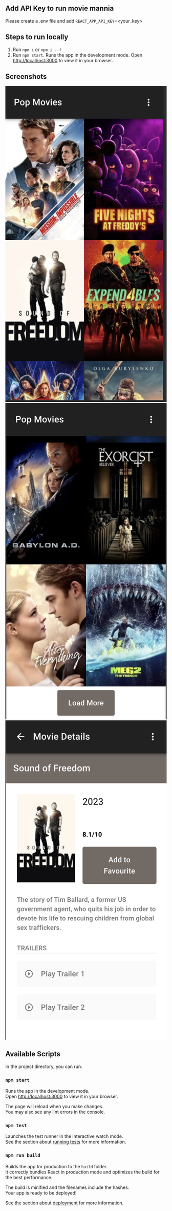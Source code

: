## Add API Key to run movie mannia

Please create a .env file and add `REACT_APP_API_KEY`=<your_key>

## Steps to run locally

1. Run `npm i` or `npm i --f`
2. Run `npm start`. Runs the app in the development mode. Open [http://localhost:3000](http://localhost:3000) to view it in your browser.

## Screenshots

![alt text](https://github.com/jaskeeratbhatia/movie-mania/blob/main/screenshots/sc1.png?raw=true)
![alt text](https://github.com/jaskeeratbhatia/movie-mania/blob/main/screenshots/sc2.png?raw=true)
![alt text](https://github.com/jaskeeratbhatia/movie-mania/blob/main/screenshots/sc3.png?raw=true)

## Available Scripts

In the project directory, you can run:
### `npm start`

Runs the app in the development mode.\
Open [http://localhost:3000](http://localhost:3000) to view it in your browser.

The page will reload when you make changes.\
You may also see any lint errors in the console.

### `npm test`

Launches the test runner in the interactive watch mode.\
See the section about [running tests](https://facebook.github.io/create-react-app/docs/running-tests) for more information.

### `npm run build`

Builds the app for production to the `build` folder.\
It correctly bundles React in production mode and optimizes the build for the best performance.

The build is minified and the filenames include the hashes.\
Your app is ready to be deployed!

See the section about [deployment](https://facebook.github.io/create-react-app/docs/deployment) for more information.

